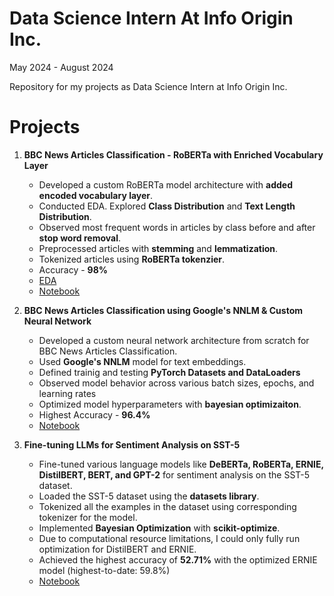 # Data Science Intern At Info Origin Inc.
May 2024 - August 2024

Repository for my projects as Data Science Intern at Info Origin Inc.

# Projects

1. **BBC News Articles Classification - RoBERTa with Enriched Vocabulary Layer**
   - Developed a custom RoBERTa model architecture with **added encoded vocabulary layer**.
   - Conducted EDA. Explored **Class Distribution** and **Text Length Distribution**.
   - Observed most frequent words in articles by class before and after **stop word removal**.
   - Preprocessed articles with **stemming** and **lemmatization**.
   - Tokenized articles using **RoBERTa tokenzier**.
   - Accuracy - **98%**
   - [EDA](https://github.com/KunalSachdev2005/Data_Science_Intern_at_Info_Origin/)
   - [Notebook](https://github.com/KunalSachdev2005/Data_Science_Intern_at_Info_Origin/)

2. **BBC News Articles Classification using Google's NNLM & Custom Neural Network**
   - Developed a custom neural network architecture from scratch for BBC News Articles Classification.
   - Used **Google's NNLM** model for text embeddings.
   - Defined trainig and testing **PyTorch Datasets and DataLoaders**
   - Observed model behavior across various batch sizes, epochs, and learning rates
   - Optimized model hyperparameters with **bayesian optimizaiton**.
   - Highest Accuracy - **96.4%**
   - [Notebook](https://github.com/KunalSachdev2005/Data_Science_Intern_at_Info_Origin/blob/main/BBC_News_Articles_Classification_Goolge_NNLM_%26_Bayesian_Opt.ipynb)

3. **Fine-tuning LLMs for Sentiment Analysis on SST-5**
   - Fine-tuned various language models like **DeBERTa, RoBERTa, ERNIE, DistilBERT, BERT, and GPT-2** for sentiment analysis on the SST-5 dataset.
   - Loaded the SST-5 dataset using the **datasets library**.
   - Tokenized all the examples in the dataset using corresponding tokenizer for the model.
   - Implemented **Bayesian Optimization** with **scikit-optimize**.
   - Due to computational resource limitations, I could only fully run optimization for DistilBERT and ERNIE.
   - Achieved the highest accuracy of **52.71%** with the optimized ERNIE model (highest-to-date: 59.8%)
   - [Notebook](https://github.com/KunalSachdev2005/Data_Science_Intern_at_Info_Origin/blob/main/SST5_ERNIE.ipynb)


